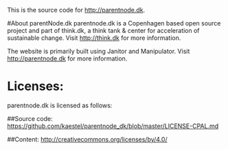 This is the source code for http://parentnode.dk.

#About parentNode.dk
parentnode.dk is a Copenhagen based open source project and part of think.dk, a think tank & center for acceleration of sustainable change. Visit http://think.dk for more information.

The website is primarily built using Janitor and Manipulator. Visit http://parentnode.dk for more information.


# Licenses:
parentnode.dk is licensed as follows:

##Source code:
https://github.com/kaestel/parentnode_dk/blob/master/LICENSE-CPAL.md

##Content:
http://creativecommons.org/licenses/by/4.0/